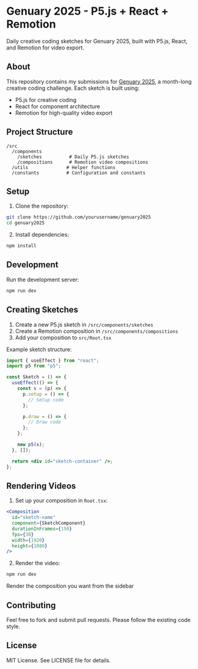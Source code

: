 # Genuary 2025 - P5.js + React + Remotion

Daily creative coding sketches for Genuary 2025, built with P5.js, React, and Remotion for video export.

## About

This repository contains my submissions for [Genuary 2025](https://genuary.art/), a month-long creative coding challenge. Each sketch is built using:

- P5.js for creative coding
- React for component architecture
- Remotion for high-quality video export

## Project Structure

```
/src
  /components
    /sketches          # Daily P5.js sketches
    /compositions      # Remotion video compositions
  /utils              # Helper functions
  /constants          # Configuration and constants
```

## Setup

1. Clone the repository:

```bash
git clone https://github.com/yourusername/genuary2025
cd genuary2025
```

2. Install dependencies:

```bash
npm install
```

## Development

Run the development server:

```bash
npm run dev
```

## Creating Sketches

1. Create a new P5.js sketch in `/src/components/sketches`
2. Create a Remotion composition in `/src/components/compositions`
3. Add your composition to `src/Root.tsx`

Example sketch structure:

```jsx
import { useEffect } from "react";
import p5 from "p5";

const Sketch = () => {
  useEffect(() => {
    const s = (p) => {
      p.setup = () => {
        // Setup code
      };

      p.draw = () => {
        // Draw code
      };
    };

    new p5(s);
  }, []);

  return <div id="sketch-container" />;
};
```

## Rendering Videos

1. Set up your composition in `Root.tsx`:

```jsx
<Composition
  id="sketch-name"
  component={SketchComponent}
  durationInFrames={150}
  fps={30}
  width={1920}
  height={1080}
/>
```

2. Render the video:

```bash
npm run dev
```

Render the composition you want from the sidebar

## Contributing

Feel free to fork and submit pull requests. Please follow the existing code style.

## License

MIT License. See LICENSE file for details.